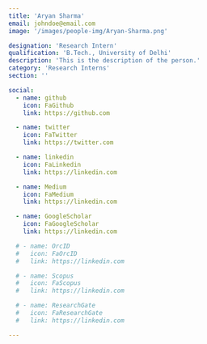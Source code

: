 ```yaml
---
title: 'Aryan Sharma'
email: johndoe@email.com
image: '/images/people-img/Aryan-Sharma.png'

designation: 'Research Intern'
qualification: 'B.Tech., University of Delhi'
description: 'This is the description of the person.'
category: 'Research Interns'
section: ''

social:
  - name: github
    icon: FaGithub
    link: https://github.com

  - name: twitter
    icon: FaTwitter
    link: https://twitter.com

  - name: linkedin
    icon: FaLinkedin
    link: https://linkedin.com

  - name: Medium
    icon: FaMedium
    link: https://linkedin.com

  - name: GoogleScholar
    icon: FaGoogleScholar
    link: https://linkedin.com

  # - name: OrcID
  #   icon: FaOrcID
  #   link: https://linkedin.com

  # - name: Scopus
  #   icon: FaScopus
  #   link: https://linkedin.com

  # - name: ResearchGate
  #   icon: FaResearchGate
  #   link: https://linkedin.com

---
```

